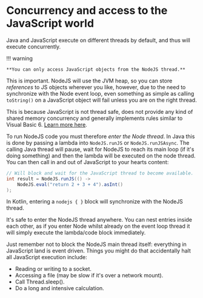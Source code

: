 # Concurrency and access to the JavaScript world

Java and JavaScript execute on different threads by default, and thus will execute concurrently.

!!! warning

    **You can only access JavaScript objects from the NodeJS thread.** 

This is important. NodeJS will use the JVM heap, so you can store *references* to JS objects wherever you like, 
however, due to the need to synchronize with the Node event loop, even something as simple as calling 
`toString()` on a JavaScript object will fail unless you are on the right thread.

This is because JavaScript is not thread safe, does not provide any kind of shared memory concurrency and generally
implements rules similar to Visual Basic 6. [Learn more here](https://medium.com/graalvm/multi-threaded-java-javascript-language-interoperability-in-graalvm-2f19c1f9c37b).

To run NodeJS code you must therefore *enter the Node thread*. In Java this is done by passing a lambda into
`NodeJS.runJS` or `NodeJS.runJSAsync`. The calling Java thread will pause, wait for NodeJS to reach its main
loop (if it's doing something) and then the lambda will be executed on the node thread. You can then call in
and out of JavaScript to your hearts content:

```java
// Will block and wait for the JavaScript thread to become available.
int result = NodeJS.runJS(() ->
    NodeJS.eval("return 2 + 3 + 4").asInt()
);
```

In Kotlin, entering a `nodejs { }` block will synchronize with the NodeJS thread.

It's safe to enter the NodeJS thread anywhere. You can nest entries inside each other, as if you enter
Node whilst already on the event loop thread it will simply execute the lambda/code block immediately.
 
Just remember not to block the NodeJS main thread itself: everything in JavaScript land is event driven. 
Things you might do that accidentally halt all JavaScript execution include:

* Reading or writing to a socket.
* Accessing a file (may be slow if it's over a network mount).
* Call Thread.sleep().
* Do a long and intensive calculation.

